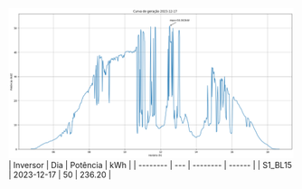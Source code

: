 ![My Image](17_12_2023-S1_BL15.png)
| Inversor | Dia | Potência | kWh    |
| -------- | --- | -------- | ------ |
| S1_BL15       | 2023-12-17  | 50       | 236.20 |